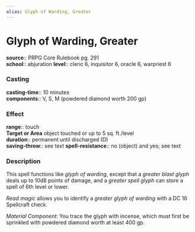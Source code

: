 ```yaml
---
alias: Glyph of Warding, Greater
---
```


# Glyph of Warding, Greater 

**source**:: PRPG Core Rulebook pg. 291  
**school**:: abjuration
**level**:: cleric 6, inquisitor 6, oracle 6, warpriest 6

### Casting 

**casting-time**:: 10 minutes  
**components**:: V, S, M (powdered diamond worth 200 gp)

### Effect 

**range**:: touch  
**Target or Area** object touched or up to 5 sq. ft./level  
**duration**:: permanent until discharged (D)  
**saving-throw**:: see text
**spell-resistance**:: no (object) and yes; see text

### Description 

This spell functions like *glyph of warding*, except that a *greater blast glyph* deals up to 10d8 points of damage, and a *greater spell glyph* can store a spell of 6th level or lower.  
  
*Read magic* allows you to identify a *greater glyph of warding* with a DC 16 Spellcraft check.  
  
*Material Component*: You trace the glyph with incense, which must first be sprinkled with powdered diamond worth at least 400 gp.
